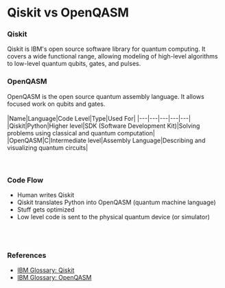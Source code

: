 # Qiskit vs OpenQASM 

### Qiskit
Qiskit is IBM's open source software library for quantum computing. It covers a wide functional range, allowing modeling of high-level algorithms to low-level quantum qubits, gates, and pulses.  
  
### OpenQASM
OpenQASM is the open source quantum assembly language. It allows focused work on qubits and gates. 
<br>
<br>
|Name|Language|Code Level|Type|Used For|
|---|---|---|---|---|
|Qiskit|Python|Higher level|SDK (Software Development Kit)|Solving problems using classical and quantum computation|
|OpenQASM|C|Intermediate level|Assembly Language|Describing and visualizing quantum circuits|  
<br>
<br>
### Code Flow
* Human writes Qiskit 
* Qiskit translates Python into OpenQASM (quantum machine language) 
* Stuff gets optimized  
* Low level code is sent to the physical quantum device (or simulator)  
<br>
<br>


### References
* [IBM Glossary: Qiskit](https://quantum-computing.ibm.com/lab/docs/iql/terms-glossary#term-qiskit-program)
* [IBM Glossary: OpenQASM](https://quantum-computing.ibm.com/lab/docs/iql/terms-glossary#term-openqasm)
